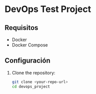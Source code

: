 # DevOps Test Project

## Requisitos
- Docker
- Docker Compose

## Configuración

1. Clone the repository:
   ```sh
   git clone <your-repo-url>
   cd devops_project